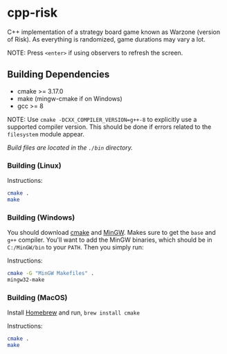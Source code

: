# cpp-risk
C++ implementation of a strategy board game known as Warzone (version of Risk). As everything is randomized, game durations may vary a lot.

NOTE: Press `<enter>` if using observers to refresh the screen.

## Building Dependencies

* cmake >= 3.17.0
* make (mingw-cmake if on Windows)
* gcc >= 8

NOTE: Use `cmake -DCXX_COMPILER_VERSION=g++-8` to explicitly use a supported compiler version. This should be done if errors related to the `filesystem` module appear.

*Build files are located in the `./bin` directory.*

### Building (Linux)

Instructions:

```bash
cmake .
make
```

### Building (Windows)

You should download [cmake](https://cmake.org/download/) and [MinGW](https://osdn.net/projects/mingw/releases/). Makes sure to get the `base` and `g++` compiler. You'll want to add the MinGW binaries, which should be in `C:/MinGW/bin` to your `PATH`. Then you simply run:

Instructions:

```bash
cmake -G "MinGW Makefiles" .
mingw32-make
```

### Building (MacOS)

Install [Homebrew](https://brew.sh/) and run, `brew install cmake`

Instructions:

```bash
cmake .
make
```